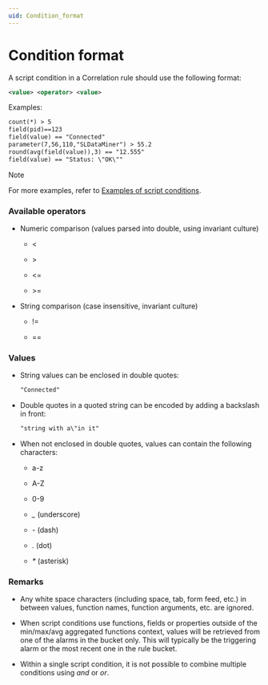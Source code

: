 ```yaml
---
uid: Condition_format
---
```


# Condition format

A script condition in a Correlation rule should use the following format:

```xml
<value> <operator> <value>
```

Examples:

```txt
count(*) > 5
field(pid)==123
field(value) == "Connected"
parameter(7,56,110,"SLDataMiner") > 55.2
round(avg(field(value)),3) == "12.555"
field(value) == "Status: \"OK\""
```

> [!NOTE]
> For more examples, refer to [Examples of script conditions](xref:Examples_of_script_conditions).

### Available operators

- Numeric comparison (values parsed into double, using invariant culture)

    - \<

    - \>

    - \<=

    - \>=

- String comparison (case insensitive, invariant culture)

    - !=

    - ==

### Values

- String values can be enclosed in double quotes:

    ```txt
    "Connected"
    ```

- Double quotes in a quoted string can be encoded by adding a backslash in front:

    ```txt
    "string with a\"in it"
    ```

- When not enclosed in double quotes, values can contain the following characters:

    - a-z

    - A-Z

    - 0-9

    - *\_* (underscore)

    - *-* (dash)

    - *.* (dot)

    - *\** (asterisk)

### Remarks

- Any white space characters (including space, tab, form feed, etc.) in between values, function names, function arguments, etc. are ignored.

- When script conditions use functions, fields or properties outside of the min/max/avg aggregated functions context, values will be retrieved from one of the alarms in the bucket only. This will typically be the triggering alarm or the most recent one in the rule bucket.

- Within a single script condition, it is not possible to combine multiple conditions using *and* or *or*.
